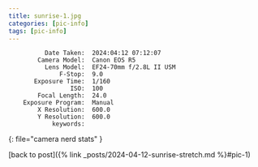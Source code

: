 ```yaml
---
title: sunrise-1.jpg
categories: [pic-info]
tags: [pic-info]
---
```


```text
          Date Taken:  2024:04:12 07:12:07
        Camera Model:  Canon EOS R5
          Lens Model:  EF24-70mm f/2.8L II USM
              F-Stop:  9.0
       Exposure Time:  1/160
                 ISO:  100
        Focal Length:  24.0
    Exposure Program:  Manual
        X Resolution:  600.0
        Y Resolution:  600.0
            keywords:  
```
{: file="camera nerd stats" }

[back to post]({% link _posts/2024-04-12-sunrise-stretch.md %}#pic-1)